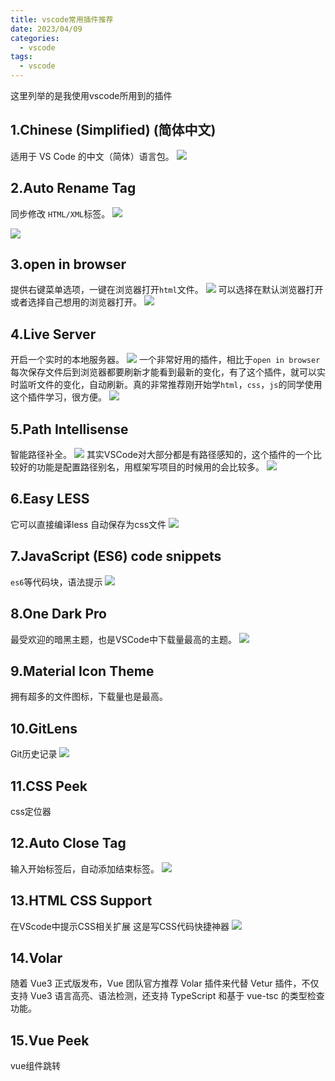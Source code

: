 ```yaml
---
title: vscode常用插件推荐
date: 2023/04/09
categories:
  - vscode
tags:
  - vscode
---
```


这里列举的是我使用vscode所用到的插件

## 1.Chinese (Simplified) (简体中文)

适用于 VS Code 的中文（简体）语言包。
![](./img/1.webp)

## 2.Auto Rename Tag

同步修改 `HTML/XML`标签。
![](./img/2.webp)

![](./img/3.webp)

## 3.open in browser

提供右键菜单选项，一键在浏览器打开`html`文件。
![](./img/4.webp)
可以选择在默认浏览器打开或者选择自己想用的浏览器打开。
![](./img/5.webp)

## 4.Live Server

开启一个实时的本地服务器。
![](./img/6.jpeg)
一个非常好用的插件，相比于`open in browser`每次保存文件后到浏览器都要刷新才能看到最新的变化，有了这个插件，就可以实时监听文件的变化，自动刷新。真的非常推荐刚开始学`html`，`css`，`js`的同学使用这个插件学习，很方便。
![](./img/7.webp)

## 5.Path Intellisense

智能路径补全。
![](./img/8.webp)
其实VSCode对大部分都是有路径感知的，这个插件的一个比较好的功能是配置路径别名，用框架写项目的时候用的会比较多。
![](./img/9.webp)

## 6.Easy LESS

它可以直接编译less 自动保存为css文件
![](./img/10.png)

## 7.JavaScript (ES6) code snippets

`es6`等代码块，语法提示
![](./img/11.webp)

## 8.One Dark Pro

最受欢迎的暗黑主题，也是VSCode中下载量最高的主题。
![](./img/13.jfif)

## 9.Material Icon Theme

拥有超多的文件图标，下载量也是最高。

## 10.GitLens

Git历史记录
![](./img/14.png)

## 11.CSS Peek

css定位器

## 12.Auto Close Tag

输入开始标签后，自动添加结束标签。
![](./img/15.png)

## 13.HTML CSS Support

在VScode中提示CSS相关扩展 这是写CSS代码快捷神器
![](./img/16.png)

## 14.Volar

随着 Vue3 正式版发布，Vue 团队官方推荐 Volar 插件来代替 Vetur 插件，不仅支持 Vue3 语言高亮、语法检测，还支持 TypeScript 和基于 vue-tsc 的类型检查功能。

## 15.Vue Peek

vue组件跳转
